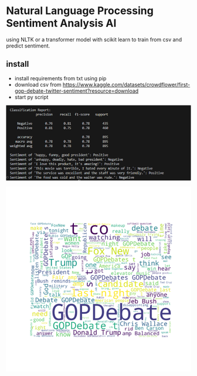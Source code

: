 
# Natural Language Processing Sentiment Analysis AI

using NLTK or a transformer model with scikit learn to train from csv and predict sentiment.



## install
- install requirements from txt using pip
- download csv from https://www.kaggle.com/datasets/crowdflower/first-gop-debate-twitter-sentiment?resource=download
- start py script


![results](report.png)

![word visuals](visualise_words.png)
